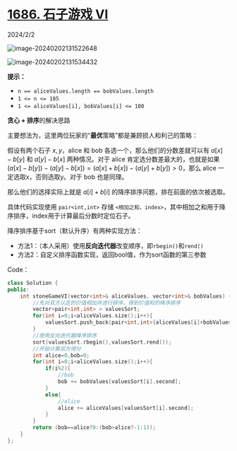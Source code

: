# [1686. 石子游戏 VI](https://leetcode.cn/problems/stone-game-vi/)

2024/2/2



![image-20240202131522648](http://henry-typora.oss-cn-beijing.aliyuncs.com/img/image-20240202131522648.png)

![image-20240202131534432](http://henry-typora.oss-cn-beijing.aliyuncs.com/img/image-20240202131534432.png)

**提示：**

- `n == aliceValues.length == bobValues.length`
- `1 <= n <= 105`
- `1 <= aliceValues[i], bobValues[i] <= 100`



**贪心 + 排序**的解决思路

主要想法为，这里两位玩家的“**最优**策略”都是兼顾损人和利己的策略：

假设有两个石子 $x,y$，alice 和 bob 各选一个，那么他们的分数差就可以有 $a[x]-b[y]$ 和 $a[y]-b[x]$ 两种情况。对于 alice 肯定选分数差最大的，也就是如果 $(a[x]-b[y])-(a[y]-b[x])=(a[x]+b[x])-(a[y]+b[y])>0$，那么 alice 一定选取x，否则选取y。对于 bob 也是同理。

那么他们的选择实际上就是 $a[i]+b[i]$ 的降序排序问题，排在前面的依次被选取。



具体代码实现使用 `pair<int,int>` 存储 `<相加之和，index>`，其中相加之和用于降序排序，index用于计算最后分数时定位石子。

降序排序基于sort（默认升序）有两种实现方法：

- 方法1：（本人采用）使用**反向迭代器**改变顺序，即`rbegin()`和`rend()`
- 方法2：自定义排序函数实现，返回bool值，作为sort函数的第三参数



Code：

```c++
class Solution {
public:
    int stoneGameVI(vector<int>& aliceValues, vector<int>& bobValues) {
        //先对双方认定的价值相加并进行排序，得到价值和的降序排序
        vector<pair<int,int> > valuesSort;
        for(int i=0;i<aliceValues.size();i++){
            valuesSort.push_back(pair<int,int>{aliceValues[i]+bobValues[i],i});
        }
        //使用反向迭代器降序排序
        sort(valuesSort.rbegin(),valuesSort.rend());
        //开始计算双方得分
        int alice=0,bob=0;
        for(int i=0;i<aliceValues.size();i++){
            if(i%2){
                //bob
                bob += bobValues[valuesSort[i].second];
            }
            else{
                //alice
                alice += aliceValues[valuesSort[i].second];
            }
        }
        return (bob==alice?0:(bob>alice?-1:1));
    }
};
```